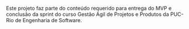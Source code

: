 Este projeto faz parte do conteúdo requerido para entrega do MVP e conclusão da sprint do curso Gestão Ágil de Projetos e Produtos da PUC-Rio de Engenharia de Software.
